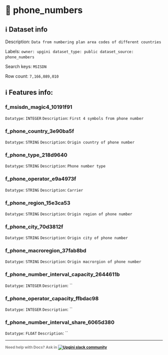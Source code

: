 # 📖 phone_numbers 
## ℹ️ Dataset info 
Description: `Data from numbering plan area codes of different countries` 

Labels: ` owner: upgini ` &nbsp;` dataset_type: public ` &nbsp;` dataset_source: phone_numbers ` &nbsp;

Search keys: 
` MSISDN ` &nbsp;

Row count: `7,166,089,010` 

## ℹ️ Features info:

### f_msisdn_magic4_10191f91
`Datatype`: `INTEGER`
`Description`: `First 4 symbols from phone number`

### f_phone_country_3e90ba5f
`Datatype`: `STRING`
`Description`: `Origin country of phone number`

### f_phone_type_218d9640
`Datatype`: `STRING`
`Description`: `Phone number type`

### f_phone_operator_e9a4973f
`Datatype`: `STRING`
`Description`: `Carrier`

### f_phone_region_15e3ca53
`Datatype`: `STRING`
`Description`: `Origin region of phone number`

### f_phone_city_70d3812f
`Datatype`: `STRING`
`Description`: `Origin city of phone number`

### f_phone_macroregion_37fab8bd
`Datatype`: `STRING`
`Description`: `Origin macrorgion of phone number`

### f_phone_number_interval_capacity_2644611b
`Datatype`: `INTEGER`
`Description`: ``

### f_phone_operator_capacity_ffbdac98
`Datatype`: `INTEGER`
`Description`: ``

### f_phone_number_interval_share_6065d380
`Datatype`: `FLOAT`
`Description`: ``



---

<span style="color:grey;font-weight:700;font-size:12px">
    Need help with Docs? Ask in
    <a href="https://4mlg.short.gy/join-upgini-community">
        <img alt="Upgini slack community" src="https://img.shields.io/badge/slack-@upgini-orange.svg?logo=slack">
    </a>
</span>